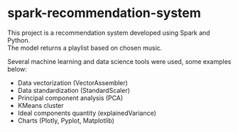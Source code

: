 # spark-recommendation-system

This project is a recommendation system developed using Spark and Python.</br>
The model returns a playlist based on chosen music.</br>

Several machine learning and data science tools were used, some examples below:</br>
- Data vectorization (VectorAssembler)</br>
- Data standardization (StandardScaler)</br>
- Principal component analysis (PCA)</br>
- KMeans cluster</br>
- Ideal components quantity (explainedVariance)</br>
- Charts (Plotly, Pyplot, Matplotlib)</br>
